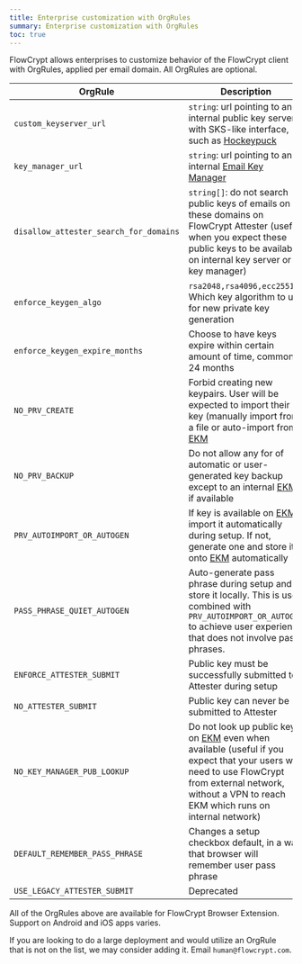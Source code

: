 ```yaml
---
title: Enterprise customization with OrgRules
summary: Enterprise customization with OrgRules
toc: true
---
```


FlowCrypt allows enterprises to customize behavior of the FlowCrypt client with OrgRules, applied per email domain. All OrgRules are optional.

| OrgRule | Description |
|---|---|
|  `custom_keyserver_url` | `string`: url pointing to an internal public key server with SKS-like interface, such as [Hockeypuck](https://hockeypuck.github.io/) |
| `key_manager_url` | `string`: url pointing to an internal [Email Key Manager](/docs/technical/email-key-manager/latest/email-key-manager.html) |
| <span style="white-space:nowrap;">`disallow_attester_search_for_domains`</span> | `string[]`: do not search public keys of emails on these domains on FlowCrypt Attester (useful when you expect these public keys to be available on internal key server or key manager) |
| `enforce_keygen_algo` | `rsa2048,rsa4096,ecc25519`: Which key algorithm to use for new private key generation |
| `enforce_keygen_expire_months` | Choose to have keys expire within certain amount of time, commonly 24 months |
| `NO_PRV_CREATE` | Forbid creating new keypairs. User will be expected to import their key (manually import from a file or auto-import from [EKM](/docs/technical/email-key-manager/latest/email-key-manager.html) |
| `NO_PRV_BACKUP` | Do not allow any for of automatic or user-generated key backup except to an internal [EKM](/docs/technical/email-key-manager/latest/email-key-manager.html) if available |
| `PRV_AUTOIMPORT_OR_AUTOGEN` | If key is available on [EKM](/docs/technical/email-key-manager/latest/email-key-manager.html), import it automatically during setup. If not, generate one and store it onto [EKM](/docs/technical/email-key-manager/latest/email-key-manager.html) automatically |
| `PASS_PHRASE_QUIET_AUTOGEN` | Auto-generate pass phrase during setup and store it locally. This is used combined with `PRV_AUTOIMPORT_OR_AUTOGEN` to achieve user experience that does not involve pass phrases. |
| `ENFORCE_ATTESTER_SUBMIT` | Public key must be successfully submitted to Attester during setup |
| `NO_ATTESTER_SUBMIT` | Public key can never be submitted to Attester |
| `NO_KEY_MANAGER_PUB_LOOKUP` | Do not look up public keys on [EKM](/docs/technical/email-key-manager/latest/email-key-manager.html) even when available (useful if you expect that your users will need to use FlowCrypt from external network, without a VPN to reach EKM which runs on internal network) |
| `DEFAULT_REMEMBER_PASS_PHRASE` | Changes a setup checkbox default, in a way that browser will remember user pass phrase |
| `USE_LEGACY_ATTESTER_SUBMIT` | Deprecated |

All of the OrgRules above are available for FlowCrypt Browser Extension. Support on Android and iOS apps varies.

If you are looking to do a large deployment and would utilize an OrgRule that is not on the list, we may consider adding it. Email `human@flowcrypt.com`.
